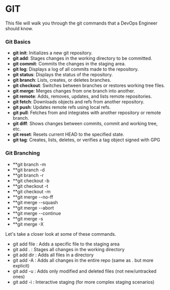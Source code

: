 # GIT
This file will walk you through the git commands that a DevOps Engineer should know.
### Git Basics
- **git init**: Initializes a new git repository.
- **git add**: Stages changes in the working directory to be committed.
- **git commit**: Commits the changes in the staging area.
- **git log**: Displays a log of all commits made to the repository.
- **git status**: Displays the status of the repository.
- **git branch**: Lists, creates, or deletes branches.
- **git checkout**: Switches between branches or restores working tree files.
- **git merge**: Merges changes from one branch into another.
- **git remote**: Adds, removes, updates, and lists remote repositories.
- **git fetch**: Downloads objects and refs from another repository.
- **git push**: Updates remote refs using local refs.
- **git pull**: Fetches from and integrates with another repository or remote branch.
- **git diff**: Shows changes between commits, commit and working tree, etc.
- **git reset**: Resets current HEAD to the specified state.
- **git tag**: Creates, lists, deletes, or verifies a tag object signed with GPG
### Git Branching
- **git branch -m
- **git branch -d
- **git branch -r
- **git checkout -b
- **git checkout -t
- **git checkout -m
- **git merge --no-ff
- **git merge --squash
- **git merge --abort
- **git merge --continue
- **git merge -s
- **git merge -X

Let's take a closer look at some of these commands.

- git add file :	Adds a specific file to the staging area
- git add . :	Stages all changes in the working directory
- git add dir :	Adds all files in a directory
- git add -A :	Adds all changes in the entire repo (same as . but more explicit)
- git add -u :	Adds only modified and deleted files (not new/untracked ones)
- git add -i :	Interactive staging (for more complex staging scenarios)

